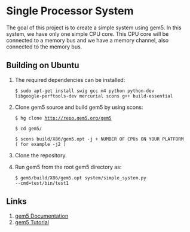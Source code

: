 #  Single Processor System

The goal of this project is to create a simple system using gem5. In this system, we have only one simple CPU core. This CPU core will be connected to a memory bus and we have a memory channel, also connected to the memory bus.

## Building on Ubuntu
1. The required dependencies can be installed:

   <code>$ sudo apt-get install swig gcc m4 python python-dev libgoogle-perftools-dev mercurial scons g++ build-essential </code>
2. Clone gem5 source and build gem5 by using scons:

   <code>$ hg clone http://repo.gem5.org/gem5 </code> <br />
   
   <code>$ cd gem5/ </code> <br />
   
   <code>$ scons build/X86/gem5.opt -j + NUMBER OF CPUs ON YOUR PLATFORM ( for example -j2 ) </code> <br />
 
3. Clone the repository.
4. Run gem5 from the root gem5 directory as:
   
   <code>$ gem5/build/X86/gem5.opt system/simple_system.py --cmd=test/bin/test1 </code>


## Links
1. [gem5 Documentation](https://www.gem5.org/documentation/)
2. [gem5 Tutorial](https://course.ece.cmu.edu/~ece740/gem5/index.html)
